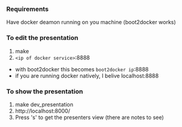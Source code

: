 ### Requirements #
Have docker deamon running on you machine (boot2docker works)

### To edit the presentation #
1. make
2. `<ip of docker service>`:8888
  * with boot2docker this becomes `boot2docker ip`:8888
  * if you are running docker natively, I belive localhost:8888

### To show the presentation #
1. make dev_presentation
2. http://localhost:8000/
3. Press 's' to get the presenters view (there are notes to see)

